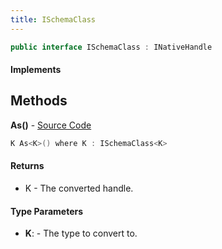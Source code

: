 ```yaml
---
title: ISchemaClass
---
```


```csharp
public interface ISchemaClass : INativeHandle
```

#### Implements

## Methods

**As<K>()** - [Source Code](https://github.com/swiftly-solution/swiftlys2/blob/master/managed/src/SwiftlyS2.Shared/Modules/Schemas/ISchemaClass.cs#L12)

```csharp
K As<K>() where K : ISchemaClass<K>
```

#### Returns

- K - The converted handle.

#### Type Parameters

- **K**:  - The type to convert to.

